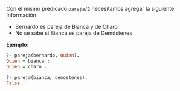 Con el mismo predicado `pareja/2` necesitamos agregar la siguiente Información

* Bernardo es pareja de Bianca y de Charo
* No se sabe si Bianca es pareja de Demóstenes

**Ejemplo:**

``` prolog
?- pareja(bernardo, Quien).
Quien = bianca ;
Quien = charo .

?- pareja(bianca, demostenes).
False
```
